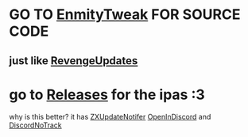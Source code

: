 # GO TO [EnmityTweak](https://github.com/enmity-mod/tweak) FOR SOURCE CODE
## just like [RevengeUpdates](https://github.com/daisuke1227/RevengeUpdates)
# go to [Releases](https://github.com/daisuke1227/EnmityUpdates/releases/) for the ipas :3
why is this better? it has [ZXUpdateNotifer](https://github.com/asdfzxcvbn/zxUpdateNotifier) [OpenInDiscord](https://github.com/BillyCurtis/OpenDiscordSafariExtension) and [DiscordNoTrack](https://github.com/asdfzxcvbn/DiscordNoTrack/)
